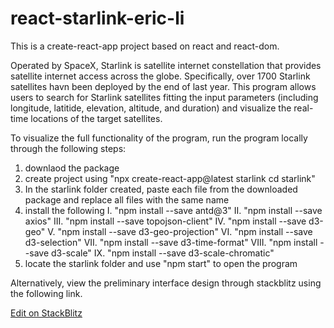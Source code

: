 # react-starlink-eric-li

This is a create-react-app project based on react and react-dom.

Operated by SpaceX, Starlink is satellite internet constellation that provides satellite internet access across the globe. Specifically, over 1700 Starlink satellites havn been deployed by the end of last year. This program allows users to search for Starlink satellites fitting the input parameters (including longitude, latitide, elevation, altitude, and duration) and visualize the real-time locations of the target satellites.

To visualize the full functionality of the program, run the program locally through the following steps:

  1. downlaod the package
  2. create project using "npx create-react-app@latest starlink cd starlink"
  3. In the starlink folder created, paste each file from the downloaded package and replace all files with the same name
  4. install the following
      I. "npm install --save antd@3"
      II. "npm install --save axios"
      III. "npm install --save topojson-client"
      IV. "npm install --save d3-geo"
      V. "npm install --save d3-geo-projection"
      VI. "npm install --save d3-selection"
      VII. "npm install --save d3-time-format"
      VIII. "npm install --save d3-scale"
      IX. "npm install --save d3-scale-chromatic"
  5. locate the starlink folder and use "npm start" to open the program

Alternatively, view the preliminary interface design through stackblitz using the following link. 

[Edit on StackBlitz](https://stackblitz.com/edit/react-starlink-eric-li)